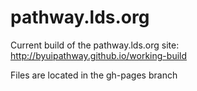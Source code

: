 pathway.lds.org
===============

Current build of the pathway.lds.org site:
http://byuipathway.github.io/working-build

Files are located in the gh-pages branch